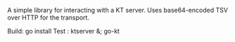 A simple library for interacting with a KT server. Uses base64-encoded TSV over
HTTP for the transport.

Build: go install
Test : ktserver &; go-kt